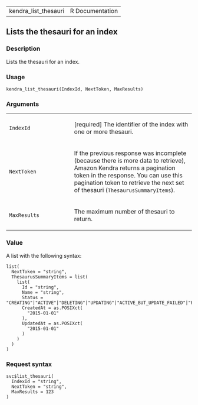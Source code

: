 <table style="width: 100%;">
<tbody>
<tr class="odd">
<td>kendra_list_thesauri</td>
<td style="text-align: right;">R Documentation</td>
</tr>
</tbody>
</table>

## Lists the thesauri for an index

### Description

Lists the thesauri for an index.

### Usage

    kendra_list_thesauri(IndexId, NextToken, MaxResults)

### Arguments

<table>
<colgroup>
<col style="width: 35%" />
<col style="width: 65%" />
</colgroup>
<tbody>
<tr class="odd">
<td><code id="kendra_list_thesauri_:_IndexId">IndexId</code></td>
<td><p>[required] The identifier of the index with one or more
thesauri.</p></td>
</tr>
<tr class="even">
<td><code id="kendra_list_thesauri_:_NextToken">NextToken</code></td>
<td><p>If the previous response was incomplete (because there is more
data to retrieve), Amazon Kendra returns a pagination token in the
response. You can use this pagination token to retrieve the next set of
thesauri (<code>ThesaurusSummaryItems</code>).</p></td>
</tr>
<tr class="odd">
<td><code id="kendra_list_thesauri_:_MaxResults">MaxResults</code></td>
<td><p>The maximum number of thesauri to return.</p></td>
</tr>
</tbody>
</table>

### Value

A list with the following syntax:

    list(
      NextToken = "string",
      ThesaurusSummaryItems = list(
        list(
          Id = "string",
          Name = "string",
          Status = "CREATING"|"ACTIVE"|"DELETING"|"UPDATING"|"ACTIVE_BUT_UPDATE_FAILED"|"FAILED",
          CreatedAt = as.POSIXct(
            "2015-01-01"
          ),
          UpdatedAt = as.POSIXct(
            "2015-01-01"
          )
        )
      )
    )

### Request syntax

    svc$list_thesauri(
      IndexId = "string",
      NextToken = "string",
      MaxResults = 123
    )
